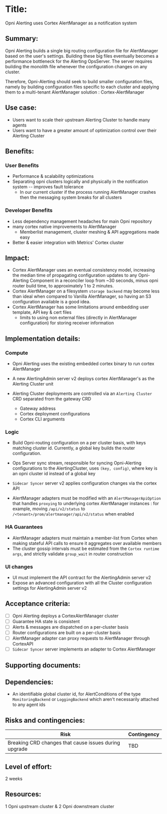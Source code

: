 # Title:

Opni Alerting uses Cortex AlertManager as a notification system

## Summary:

Opni Alerting builds a single big routing configuration file for AlertManager based on the user's settings. Building these big files eventually becomes a performance bottleneck for the Alerting OpsServer. The server requires building the monolith file whenever the configuration changes on any cluster.

Therefore, Opni-Alerting should seek to build smaller configuration files, namely by building configuration files specific to each cluster and applying them to a multi-tenant AlertManager solution : Cortex-AlertManager

## Use case:

- Users want to scale their upstream Alerting Cluster to handle many agents
- Users want to have a greater amount of optimization control over their Alerting Cluster

## Benefits:

### User Benefits

- Performance & scalability optimizations
- Separating opni clusters logically and physically in the notification system -- improves fault tolerance
  - In our current cluster if the process running AlertManager crashes then the messaging system breaks for all clusters

### Developer Benefits

- Less dependency management headaches for main Opni repository
- many cortex native improvements to AlertManager
  - Memberlist management, cluster meshing & API aggregations made easy
- Better & easier integration with Metrics' Cortex cluster

## Impact:

- Cortex AlertManager uses an eventual consistency model, increasing the median time of propagating configuration updates to any Opni-Alerting Component in a reconciler loop from ~30 seconds, minus opni router build time, to approximately 1 to 2 minutes.
- Cortex AlertManager on a filesystem `storage backend` may become less than ideal when compared to Vanilla AlertManager, so
  having an S3 configuration available is a good idea.
- Cortex AlertManager has some limitations around embedding user template, API key & cert files
  - limits to using non external files (directly in AlertManager configuration) for storing receiver information

## Implementation details:

### Compute

- Opni Alerting uses the existing embedded cortex binary to run cortex AlertManager
- A new AlertingAdmin server v2 deploys cortex AlertManager's as the Alerting Cluster unit
- Alerting Cluster deployments are controlled via an `Alerting Cluster` CRD separated from the gateway CRD

  - Gateway address
  - Cortex deployment configurations
  - Cortex CLI arguments

### Logic

- Build Opni-routing configuration on a per cluster basis, with keys matching cluster id. Currently, a global key builds the router configuration.

- Ops Server sync stream, responsible for syncing Opni-Alerting configurations to the AlertingCluster, uses `(key, config)`, where key is an opni cluster id instead of a global key
- `Sidecar Syncer` server v2 applies configuration changes via the cortex API
- AlertManager adapters must be modified with an `AlertManagerApiOption` that handles `proxying` to underlying cortex AlertManager instances : for example, moving `/api/v2/status` to `/<tenant>/prom/alertmanager/api/v2/status` when enabled

### HA Guarantees

- AlertManager adapters must maintain a member-list from Cortex when making stateful API calls to ensure it aggregates over available members
- The cluster gossip intervals must be estimated from the `Cortex runtime args`, and strictly validate `group_wait` in router construction

### UI changes

- UI must implement the API contract for the AlertingAdmin server v2
- Expose an advanced configuration with all the Cluster configuration settings for AlertingAdmin server v2

## Acceptance criteria:

- [ ] Opni Alerting deploys a CortexAlertManager cluster
- [ ] Guarantee HA state is consistent
- [ ] Alerts & messages are dispatched on a per-cluster basis
- [ ] Router configurations are built on a per-cluster basis
- [ ] AlertManager adapter can proxy requests to AlertManager through CortexAPI
- [ ] `Sidecar Syncer` server implements an adapter to Cortex AlertManager

## Supporting documents:

## Dependencies:

- An identifiable global cluster id, for AlertConditions of the type `MonitoringBackend` or `LoggingBackend` which aren't necessarily attached to any agent ids

## Risks and contingencies:

| Risk                                                  | Contingency |
| ----------------------------------------------------- | ----------- |
| Breaking CRD changes that cause issues during upgrade | TBD         |

## Level of effort:

2 weeks

## Resources:

1 Opni upstream cluster & 2 Opni downstream cluster
